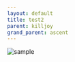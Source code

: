 ```yaml
---
layout: default
title: test2
parent: killjoy
grand_parent: ascent
---
```


![sample](/valo-st-point/image/valorant_sample.png)